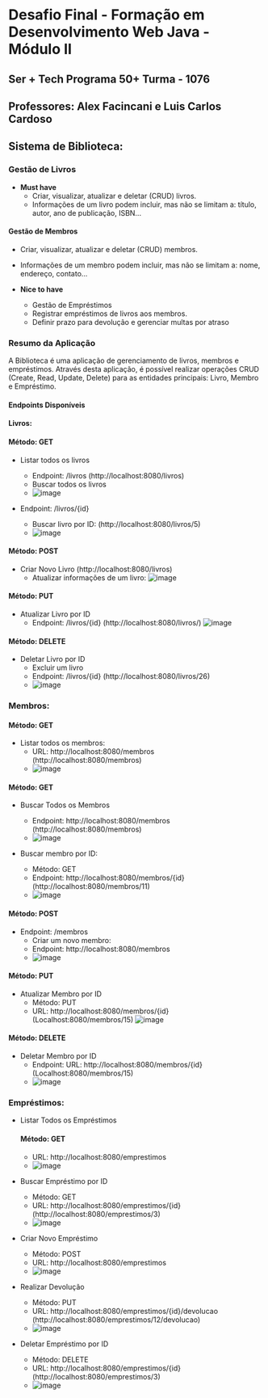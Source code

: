 # Desafio Final - Formação em Desenvolvimento Web Java - Módulo II
## Ser + Tech Programa 50+ Turma - 1076
## Professores: Alex Facincani e Luis Carlos Cardoso

## Sistema de Biblioteca:

### Gestão de Livros
- **Must have**
  - Criar, visualizar, atualizar e deletar (CRUD) livros.
  - Informações de um livro podem incluir, mas não se limitam a: título, autor, ano de publicação, ISBN...

#### Gestão de Membros
- Criar, visualizar, atualizar e deletar (CRUD) membros.
- Informações de um membro podem incluir, mas não se limitam a: nome, endereço, contato...

- **Nice to have**
  - Gestão de Empréstimos
  - Registrar empréstimos de livros aos membros.
  - Definir prazo para devolução e gerenciar multas por atraso

### Resumo da Aplicação
A Biblioteca é uma aplicação de gerenciamento de livros, membros e empréstimos. Através desta aplicação, é possível realizar operações CRUD (Create, Read, Update, Delete) para as entidades principais: Livro, Membro e Empréstimo.

#### Endpoints Disponíveis

#### Livros:

#### Método: GET
- Listar todos os livros
  - Endpoint: /livros (http://localhost:8080/livros)
  - Buscar todos os livros
  - ![image](https://github.com/teofilonicolau/com_biblioteca_ada/assets/97030160/65462642-062d-4ee5-aef5-a9c14842fe94)

- Endpoint: /livros/{id}
  - Buscar livro por ID: (http://localhost:8080/livros/5)
  - ![image](https://github.com/teofilonicolau/com_biblioteca_ada/assets/97030160/747eeaa8-e349-47f8-9505-fcc1825f01cd)

#### Método: POST
- Criar Novo Livro (http://localhost:8080/livros)
  - Atualizar informações de um livro:
  ![image](https://github.com/teofilonicolau/com_biblioteca_ada/assets/97030160/448d0808-3cf6-4f7c-8b1b-a1578c09fec8)

#### Método: PUT
- Atualizar Livro por ID
  - Endpoint: /livros/{id} (http://localhost:8080/livros/)
  ![image](https://github.com/teofilonicolau/com_biblioteca_ada/assets/97030160/d1361145-e3dd-4d9d-b794-c9bb16860d33)

#### Método: DELETE
- Deletar Livro por ID
  - Excluir um livro
  - Endpoint: /livros/{id} (http://localhost:8080/livros/26)
  - ![image](https://github.com/teofilonicolau/com_biblioteca_ada/assets/97030160/a727eb13-3747-4743-9cd2-699058b06808)

### Membros:

#### Método: GET
- Listar todos os membros:
  - URL: http://localhost:8080/membros (http://localhost:8080/membros)
  - ![image](https://github.com/teofilonicolau/com_biblioteca_ada/assets/97030160/d4fcb8f4-4185-4729-a8d3-c9653594d524)

#### Método: GET
- Buscar Todos os Membros
  - Endpoint: http://localhost:8080/membros (http://localhost:8080/membros)
  - ![image](https://github.com/teofilonicolau/com_biblioteca_ada/assets/97030160/c6225902-1685-4a13-904f-97a64378d159)

- Buscar membro por ID:
  - Método: GET
  - Endpoint: http://localhost:8080/membros/{id} (http://localhost:8080/membros/11)
  - ![image](https://github.com/teofilonicolau/com_biblioteca_ada/assets/97030160/4654ce76-6c9d-476c-aeb3-c51126493b44)

#### Método: POST
- Endpoint: /membros
  - Criar um novo membro:
  - Endpoint: http://localhost:8080/membros
  - ![image](https://github.com/teofilonicolau/com_biblioteca_ada/assets/97030160/aa0d103f-b29f-4fd0-bc96-e162bc3731f6)

#### Método: PUT
- Atualizar Membro por ID
  - Método: PUT
  - URL: http://localhost:8080/membros/{id} (Localhost:8080/membros/15)
  ![image](https://github.com/teofilonicolau/com_biblioteca_ada/assets/97030160/ff92efa5-617b-439f-afc2-49bec2806574)

#### Método: DELETE
- Deletar Membro por ID
  - Endpoint: URL: http://localhost:8080/membros/{id} (Localhost:8080/membros/15)
  - ![image](https://github.com/teofilonicolau/com_biblioteca_ada/assets/97030160/de695124-2f3e-47ea-9238-71427f5a6f86)

### Empréstimos:

- Listar Todos os Empréstimos
  #### Método: GET
  - URL: http://localhost:8080/emprestimos
  - ![image](https://github.com/teofilonicolau/com_biblioteca_ada/assets/97030160/341c4422-9e03-40c6-8abb-82d95e0eb9f7)

- Buscar Empréstimo por ID
  - Método: GET
  - URL: http://localhost:8080/emprestimos/{id} (http://localhost:8080/emprestimos/3)
  - ![image](https://github.com/teofilonicolau/com_biblioteca_ada/assets/97030160/1d1510a5-956e-478f-93c1-1d1836d6aee8)

- Criar Novo Empréstimo
  - Método: POST
  - URL: http://localhost:8080/emprestimos
  - ![image](https://github.com/teofilonicolau/com_biblioteca_ada/assets/97030160/f321c12a-6f31-4198-8fd8-8733e2f089dc)

- Realizar Devolução
  - Método: PUT
  - URL: http://localhost:8080/emprestimos/{id}/devolucao (http://localhost:8080/emprestimos/12/devolucao)
  - ![image](https://github.com/teofilonicolau/com_biblioteca_ada/assets/97030160/f46ff1cc-45a4-454b-b7ac-4eeaff712035)

- Deletar Empréstimo por ID
  - Método: DELETE
  - URL: http://localhost:8080/emprestimos/{id} (http://localhost:8080/emprestimos/3)
  - ![image](https://github.com/teofilonicolau/com_biblioteca_ada/assets/97030160/fb6764b1-e908-474d-a974-34b8415359fa)

